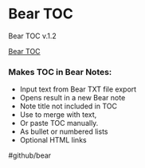 # Bear TOC
Bear TOC v.1.2

[Bear TOC](https://workflow.is/workflows/ddb1a11c576d4013a9e367f192c618fc)

### Makes TOC in Bear Notes:

- Input text from Bear TXT file export
- Opens result in a new Bear note
- Note title not included in TOC
- Use <!--TOC--> to merge with text,
- Or paste TOC manually.
- As bullet or numbered lists
- Optional HTML links

#github/bear
